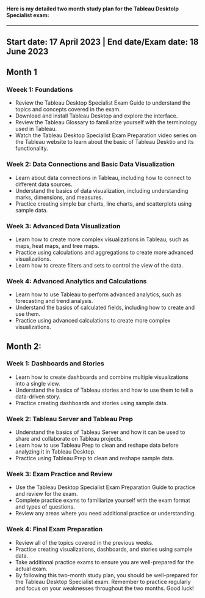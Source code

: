 #### Here is my detailed two month study plan for the Tableau Desktolp Specialist exam:
---
Start date: 17 April 2023 | End date/Exam date: 18 June 2023
---

## Month 1

### Weeek 1: Foundations
* Review the Tableau Desktop Specialist Exam Guide to understand the topics and concepts covered in the exam.
* Download and install Tableau Desktop and explore the interface.
* Review the Tableau Glossary to familiarize yourself with the terminology used in Tableau.
* Watch the Tableau Desktop Specialist Exam Preparation video series on the Tableau website to learn about the basic of Tableau Desktio and its functionality.

### Week 2: Data Connections and Basic Data Visualization
* Learn about data connections in Tableau, including how to connect to different data sources.
* Understand the basics of data visualization, including understanding marks, dimensions, and measures.
* Practice creating simple bar charts, line charts, and scatterplots using sample data.

### Week 3: Advanced Data Visualization
* Learn how to create more complex visualizations in Tableau, such as maps, heat maps, and tree maps.
* Practice using calculations and aggregations to create more advanced visualizations.
* Learn how to create filters and sets to control the view of the data.

### Week 4: Advanced Analytics and Calculations
* Learn how to use Tableau to perform advanced analytics, such as forecasting and trend analysis.
* Understand the basics of calculated fields, including how to create and use them.
* Practice using advanced calculations to create more complex visualizations.

## Month 2:

### Week 1: Dashboards and Stories
* Learn how to create dashboards and combine multiple visualizations into a single view.
* Understand the basics of Tableau stories and how to use them to tell a data-driven story.
* Practice creating dashboards and stories using sample data.

### Week 2: Tableau Server and Tableau Prep
* Understand the basics of Tableau Server and how it can be used to share and collaborate on Tableau projects.
* Learn how to use Tableau Prep to clean and reshape data before analyzing it in Tableau Desktop.
* Practice using Tableau Prep to clean and reshape sample data.

### Week 3: Exam Practice and Review
* Use the Tableau Desktop Specialist Exam Preparation Guide to practice and review for the exam.
* Complete practice exams to familiarize yourself with the exam format and types of questions.
* Review any areas where you need additional practice or understanding.

### Week 4: Final Exam Preparation
* Review all of the topics covered in the previous weeks.
* Practice creating visualizations, dashboards, and stories using sample data.
* Take additional practice exams to ensure you are well-prepared for the actual exam.
* By following this two-month study plan, you should be well-prepared for the Tableau Desktop Specialist exam. Remember to practice regularly and focus on your weaknesses throughout the two months. Good luck!



